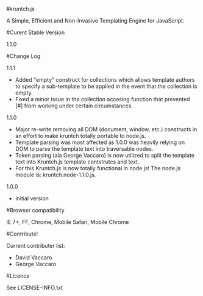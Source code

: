 #kruntch.js

A Simple, Efficient and Non-Invasive Templating Engine for JavaScript.

#Curent Stable Version

1.1.0

#Change Log

1.1.1
- Added "empty" construct for collections which allows template authors to specify a sub-template to be applied in the event that the collection is empty.
- Fixed a minor issue in the collection accesing function that prevented [#] from working under certain circumstances.

1.1.0
- Major re-write removing all DOM (document, window, etc.) constructs in an effort to make kruntch totally portable to node.js.
- Template parsing was most affected as 1.0.0 was heavily relying on DOM to parse the template text into traversable nodes.
- Token parsing (ala George Vaccaro) is now utilized to split the template text into Kruntch.js template contstrutcs and text.
- For this Kruntch.js is now totally functional in node.js!  The node.js module is: kruntch.node-1.1.0.js.   

1.0.0
- Initial version

#Browser compatibility

IE 7+, FF, Chrome, Mobile Safari, Mobile Chrome

#Contribute!

Current contributer list:

- David Vaccaro
- George Vaccaro

#Licence

See LICENSE-INFO.txt
